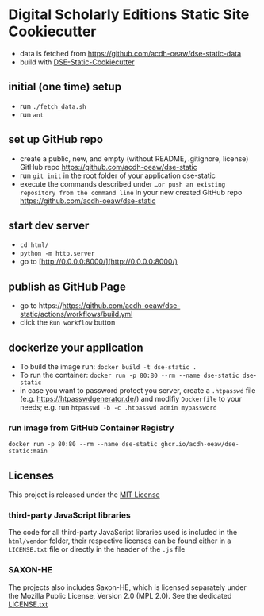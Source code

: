 # Digital Scholarly Editions Static Site Cookiecutter



* data is fetched from https://github.com/acdh-oeaw/dse-static-data
* build with [DSE-Static-Cookiecutter](https://github.com/acdh-oeaw/dse-static-cookiecutter)


## initial (one time) setup

* run `./fetch_data.sh`
* run `ant`

## set up GitHub repo
* create a public, new, and empty (without README, .gitignore, license) GitHub repo https://github.com/acdh-oeaw/dse-static 
* run `git init` in the root folder of your application dse-static
* execute the commands described under `…or push an existing repository from the command line` in your new created GitHub repo https://github.com/acdh-oeaw/dse-static

## start dev server

* `cd html/`
* `python -m http.server`
* go to [http://0.0.0.0:8000/](http://0.0.0.0:8000/)

## publish as GitHub Page

* go to https://https://github.com/acdh-oeaw/dse-static/actions/workflows/build.yml
* click the `Run workflow` button


## dockerize your application

* To build the image run: `docker build -t dse-static .`
* To run the container: `docker run -p 80:80 --rm --name dse-static dse-static`
* in case you want to password protect you server, create a `.htpasswd` file (e.g. https://htpasswdgenerator.de/) and modifiy `Dockerfile` to your needs; e.g. run `htpasswd -b -c .htpasswd admin mypassword`

### run image from GitHub Container Registry

`docker run -p 80:80 --rm --name dse-static ghcr.io/acdh-oeaw/dse-static:main`

## Licenses

This project is released under the [MIT License](LICENSE)

### third-party JavaScript libraries
The code for all third-party JavaScript libraries used is included in the `html/vendor` folder, their respective licenses can be found either in a `LICENSE.txt` file or directly in the header of the `.js` file

### SAXON-HE
The projects also includes Saxon-HE, which is licensed separately under the Mozilla Public License, Version 2.0 (MPL 2.0). See the dedicated [LICENSE.txt](saxon/notices/LICENSE.txt)

